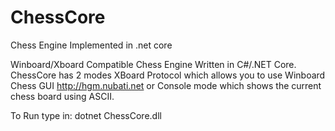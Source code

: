 # ChessCore
Chess Engine Implemented in .net core

Winboard/Xboard Compatible Chess Engine Written in C#/.NET Core.  ChessCore has 2 modes XBoard Protocol which allows you to use Winboard Chess GUI http://hgm.nubati.net or Console mode which shows the current chess board using ASCII.  

To Run type in: dotnet ChessCore.dll
